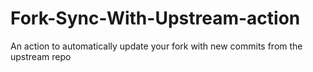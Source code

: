 # Fork-Sync-With-Upstream-action
An action to automatically update your fork with new commits from the upstream repo
